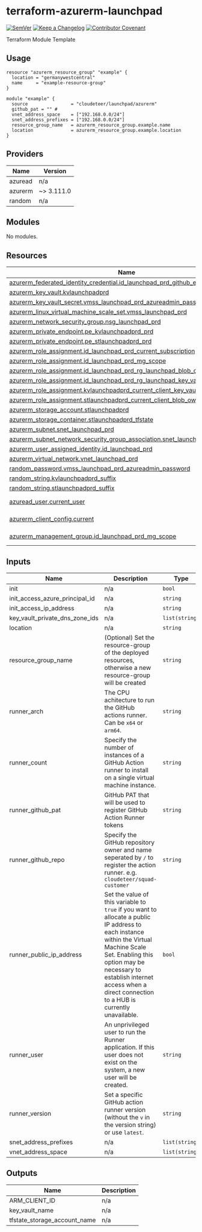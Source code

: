 # terraform-azurerm-launchpad

[![SemVer](https://img.shields.io/badge/SemVer-2.0.0-blue.svg)](CHANGELOG.md)
[![Keep a Changelog](https://img.shields.io/badge/changelog-Keep%20a%20Changelog%20v1.0.0-%23E05735)](CHANGELOG.md)
[![Contributor Covenant](https://img.shields.io/badge/Contributor%20Covenant-2.1-4baaaa.svg)](.github/CONTRIBUTION.md)

Terraform Module Template

<!-- BEGIN_TF_DOCS -->
## Usage

```hcl
resource "azurerm_resource_group" "example" {
  location = "germanywestcentral"
  name     = "example-resource-group"
}

module "example" {
  source                = "cloudeteer/launchpad/azurerm"
  github_pat = "" #
  vnet_address_space    = ["192.168.0.0/24"]
  snet_address_prefixes = ["192.168.0.0/24"]
  resource_group_name   = azurerm_resource_group.example.name
  location              = azurerm_resource_group.example.location
}
```

## Providers

| Name | Version |
|------|---------|
| azuread | n/a |
| azurerm | ~> 3.111.0 |
| random | n/a |

## Modules

No modules.

## Resources

| Name | Type |
|------|------|
| [azurerm_federated_identity_credential.id_launchpad_prd_github_env](https://registry.terraform.io/providers/hashicorp/azurerm/latest/docs/resources/federated_identity_credential) | resource |
| [azurerm_key_vault.kvlaunchpadprd](https://registry.terraform.io/providers/hashicorp/azurerm/latest/docs/resources/key_vault) | resource |
| [azurerm_key_vault_secret.vmss_launchpad_prd_azureadmin_password](https://registry.terraform.io/providers/hashicorp/azurerm/latest/docs/resources/key_vault_secret) | resource |
| [azurerm_linux_virtual_machine_scale_set.vmss_launchpad_prd](https://registry.terraform.io/providers/hashicorp/azurerm/latest/docs/resources/linux_virtual_machine_scale_set) | resource |
| [azurerm_network_security_group.nsg_launchpad_prd](https://registry.terraform.io/providers/hashicorp/azurerm/latest/docs/resources/network_security_group) | resource |
| [azurerm_private_endpoint.pe_kvlaunchpadprd_prd](https://registry.terraform.io/providers/hashicorp/azurerm/latest/docs/resources/private_endpoint) | resource |
| [azurerm_private_endpoint.pe_stlaunchpadprd_prd](https://registry.terraform.io/providers/hashicorp/azurerm/latest/docs/resources/private_endpoint) | resource |
| [azurerm_role_assignment.id_launchpad_prd_current_subscription](https://registry.terraform.io/providers/hashicorp/azurerm/latest/docs/resources/role_assignment) | resource |
| [azurerm_role_assignment.id_launchpad_prd_mg_scope](https://registry.terraform.io/providers/hashicorp/azurerm/latest/docs/resources/role_assignment) | resource |
| [azurerm_role_assignment.id_launchpad_prd_rg_launchpad_blob_owner](https://registry.terraform.io/providers/hashicorp/azurerm/latest/docs/resources/role_assignment) | resource |
| [azurerm_role_assignment.id_launchpad_prd_rg_launchpad_key_vault_administrator](https://registry.terraform.io/providers/hashicorp/azurerm/latest/docs/resources/role_assignment) | resource |
| [azurerm_role_assignment.kvlaunchpadprd_current_client_key_vault_administrator](https://registry.terraform.io/providers/hashicorp/azurerm/latest/docs/resources/role_assignment) | resource |
| [azurerm_role_assignment.stlaunchpadprd_current_client_blob_owner](https://registry.terraform.io/providers/hashicorp/azurerm/latest/docs/resources/role_assignment) | resource |
| [azurerm_storage_account.stlaunchpadprd](https://registry.terraform.io/providers/hashicorp/azurerm/latest/docs/resources/storage_account) | resource |
| [azurerm_storage_container.stlaunchpadprd_tfstate](https://registry.terraform.io/providers/hashicorp/azurerm/latest/docs/resources/storage_container) | resource |
| [azurerm_subnet.snet_launchpad_prd](https://registry.terraform.io/providers/hashicorp/azurerm/latest/docs/resources/subnet) | resource |
| [azurerm_subnet_network_security_group_association.snet_launchpad_prd](https://registry.terraform.io/providers/hashicorp/azurerm/latest/docs/resources/subnet_network_security_group_association) | resource |
| [azurerm_user_assigned_identity.id_launchpad_prd](https://registry.terraform.io/providers/hashicorp/azurerm/latest/docs/resources/user_assigned_identity) | resource |
| [azurerm_virtual_network.vnet_launchpad_prd](https://registry.terraform.io/providers/hashicorp/azurerm/latest/docs/resources/virtual_network) | resource |
| [random_password.vmss_launchpad_prd_azureadmin_password](https://registry.terraform.io/providers/hashicorp/random/latest/docs/resources/password) | resource |
| [random_string.kvlaunchpadprd_suffix](https://registry.terraform.io/providers/hashicorp/random/latest/docs/resources/string) | resource |
| [random_string.stlaunchpadprd_suffix](https://registry.terraform.io/providers/hashicorp/random/latest/docs/resources/string) | resource |
| [azuread_user.current_user](https://registry.terraform.io/providers/hashicorp/azuread/latest/docs/data-sources/user) | data source |
| [azurerm_client_config.current](https://registry.terraform.io/providers/hashicorp/azurerm/latest/docs/data-sources/client_config) | data source |
| [azurerm_management_group.id_launchpad_prd_mg_scope](https://registry.terraform.io/providers/hashicorp/azurerm/latest/docs/data-sources/management_group) | data source |

## Inputs

| Name | Description | Type | Default | Required |
|------|-------------|------|---------|:--------:|
| init | n/a | `bool` | `false` | no |
| init\_access\_azure\_principal\_id | n/a | `string` | `null` | no |
| init\_access\_ip\_address | n/a | `string` | `null` | no |
| key\_vault\_private\_dns\_zone\_ids | n/a | `list(string)` | `[]` | no |
| location | n/a | `string` | n/a | yes |
| resource\_group\_name | (Optional) Set the resource-group of the deployed resources, otherwise a new resource-group will be created | `string` | `null` | no |
| runner\_arch | The CPU achitecture to run the GitHub actions runner. Can be `x64` or `arm64`. | `string` | `"arm64"` | no |
| runner\_count | Specify the number of instances of a GitHub Action runner to install on a single virtual machine instance. | `string` | `"5"` | no |
| runner\_github\_pat | GitHub PAT that will be used to register GitHub Action Runner tokens | `string` | n/a | yes |
| runner\_github\_repo | Specify the GitHub repository owner and name seperated by `/` to register the action runner. e.g. `cloudeteer/squad-customer` | `string` | n/a | yes |
| runner\_public\_ip\_address | Set the value of this variable to `true` if you want to allocate a public IP address to each instance within the Virtual Machine Scale Set. Enabling this option may be necessary to establish internet access when a direct connection to a HUB is currently unavailable. | `bool` | `false` | no |
| runner\_user | An unprivileged user to run the Runner application. If this user does not exist on the system, a new user will be created. | `string` | `"actions-runner"` | no |
| runner\_version | Set a specific GitHub action runner version (without the `v` in the version string) or use `latest`. | `string` | `"latest"` | no |
| snet\_address\_prefixes | n/a | `list(string)` | n/a | yes |
| vnet\_address\_space | n/a | `list(string)` | n/a | yes |

## Outputs

| Name | Description |
|------|-------------|
| ARM\_CLIENT\_ID | n/a |
| key\_vault\_name | n/a |
| tfstate\_storage\_account\_name | n/a |
<!-- END_TF_DOCS -->